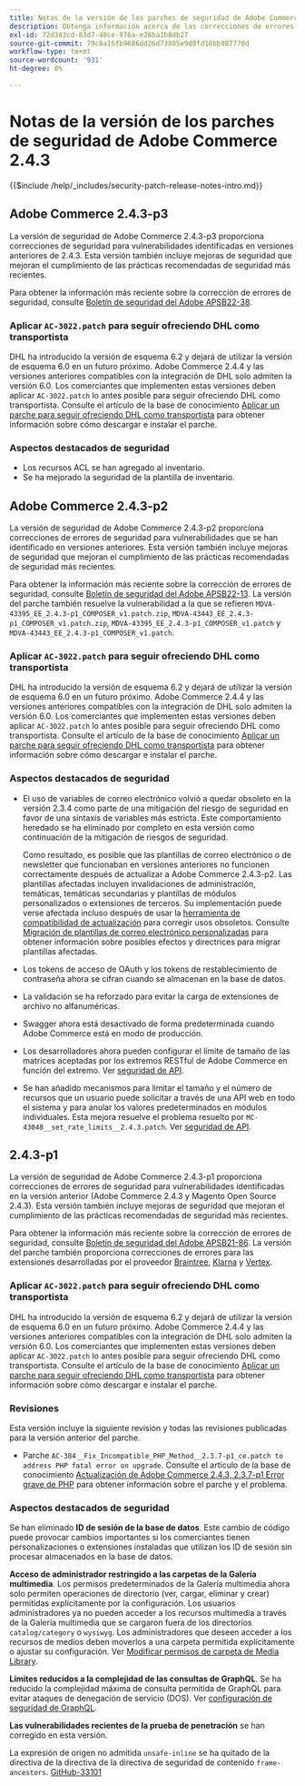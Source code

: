 ```yaml
---
title: Notas de la versión de los parches de seguridad de Adobe Commerce 2.4.3
description: Obtenga información acerca de las correcciones de errores de seguridad, las mejoras de seguridad y otras actualizaciones relacionadas con la seguridad incluidas en las versiones de parches de seguridad para Adobe Commerce 2.4.3.
exl-id: 72d343cd-83d7-48ce-976a-e26ba1b8db27
source-git-commit: 79c8a15fb9686dd26d73805e9d0fd18bb987770d
workflow-type: tm+mt
source-wordcount: '931'
ht-degree: 0%

---
```



# Notas de la versión de los parches de seguridad de Adobe Commerce 2.4.3

{{$include /help/_includes/security-patch-release-notes-intro.md}}

## Adobe Commerce 2.4.3-p3

La versión de seguridad de Adobe Commerce 2.4.3-p3 proporciona correcciones de seguridad para vulnerabilidades identificadas en versiones anteriores de 2.4.3. Esta versión también incluye mejoras de seguridad que mejoran el cumplimiento de las prácticas recomendadas de seguridad más recientes.

Para obtener la información más reciente sobre la corrección de errores de seguridad, consulte [Boletín de seguridad del Adobe APSB22-38](https://helpx.adobe.com/security/products/magento/apsb22-38.html).

### Aplicar `AC-3022.patch` para seguir ofreciendo DHL como transportista

DHL ha introducido la versión de esquema 6.2 y dejará de utilizar la versión de esquema 6.0 en un futuro próximo. Adobe Commerce 2.4.4 y las versiones anteriores compatibles con la integración de DHL solo admiten la versión 6.0. Los comerciantes que implementen estas versiones deben aplicar `AC-3022.patch` lo antes posible para seguir ofreciendo DHL como transportista. Consulte el artículo de la base de conocimiento [Aplicar un parche para seguir ofreciendo DHL como transportista](https://support.magento.com/hc/en-us/articles/7707818131597-Apply-a-patch-to-continue-offering-DHL-as-shipping-carrier) para obtener información sobre cómo descargar e instalar el parche.

### Aspectos destacados de seguridad

* Los recursos ACL se han agregado al inventario.
* Se ha mejorado la seguridad de la plantilla de inventario.

## Adobe Commerce 2.4.3-p2

La versión de seguridad de Adobe Commerce 2.4.3-p2 proporciona correcciones de errores de seguridad para vulnerabilidades que se han identificado en versiones anteriores. Esta versión también incluye mejoras de seguridad que mejoran el cumplimiento de las prácticas recomendadas de seguridad más recientes.

Para obtener la información más reciente sobre la corrección de errores de seguridad, consulte [Boletín de seguridad del Adobe APSB22-13](https://helpx.adobe.com/security/products/magento/apsb22-13.html).  La versión del parche también resuelve la vulnerabilidad a la que se refieren `MDVA-43395_EE_2.4.3-p1_COMPOSER_v1.patch.zip`, `MDVA-43443_EE_2.4.3-p1_COMPOSER_v1.patch.zip`, `MDVA-43395_EE_2.4.3-p1_COMPOSER_v1.patch` y `MDVA-43443_EE_2.4.3-p1_COMPOSER_v1.patch`.


### Aplicar `AC-3022.patch` para seguir ofreciendo DHL como transportista

DHL ha introducido la versión de esquema 6.2 y dejará de utilizar la versión de esquema 6.0 en un futuro próximo. Adobe Commerce 2.4.4 y las versiones anteriores compatibles con la integración de DHL solo admiten la versión 6.0. Los comerciantes que implementen estas versiones deben aplicar `AC-3022.patch` lo antes posible para seguir ofreciendo DHL como transportista. Consulte el artículo de la base de conocimiento [Aplicar un parche para seguir ofreciendo DHL como transportista](https://support.magento.com/hc/en-us/articles/7707818131597-Apply-a-patch-to-continue-offering-DHL-as-shipping-carrier) para obtener información sobre cómo descargar e instalar el parche.

### Aspectos destacados de seguridad

* El uso de variables de correo electrónico volvió a quedar obsoleto en la versión 2.3.4 como parte de una mitigación del riesgo de seguridad en favor de una sintaxis de variables más estricta. Este comportamiento heredado se ha eliminado por completo en esta versión como continuación de la mitigación de riesgos de seguridad.

  Como resultado, es posible que las plantillas de correo electrónico o de newsletter que funcionaban en versiones anteriores no funcionen correctamente después de actualizar a Adobe Commerce 2.4.3-p2. Las plantillas afectadas incluyen invalidaciones de administración, temáticas, temáticas secundarias y plantillas de módulos personalizados o extensiones de terceros. Su implementación puede verse afectada incluso después de usar la [herramienta de compatibilidad de actualización](https://experienceleague.adobe.com/docs/commerce-operations/upgrade-guide/upgrade-compatibility-tool/overview.html?lang=en) para corregir usos obsoletos. Consulte [Migración de plantillas de correo electrónico personalizadas](https://developer.adobe.com/commerce/frontend-core/guide/templates/email-migration/) para obtener información sobre posibles efectos y directrices para migrar plantillas afectadas.

* Los tokens de acceso de OAuth y los tokens de restablecimiento de contraseña ahora se cifran cuando se almacenan en la base de datos. <!-- AC-520 1323-->

* La validación se ha reforzado para evitar la carga de extensiones de archivo no alfanuméricas. <!-- AC-479-->

* Swagger ahora está desactivado de forma predeterminada cuando Adobe Commerce está en modo de producción. <!-- AC-1450-->

* Los desarrolladores ahora pueden configurar el límite de tamaño de las matrices aceptadas por los extremos RESTful de Adobe Commerce en función del extremo. Ver [seguridad de API](https://developer.adobe.com/commerce/webapi/get-started/api-security/). <!-- AC-465-->

* Se han añadido mecanismos para limitar el tamaño y el número de recursos que un usuario puede solicitar a través de una API web en todo el sistema y para anular los valores predeterminados en módulos individuales. Esta mejora resuelve el problema resuelto por `MC-43048__set_rate_limits__2.4.3.patch`. Ver [seguridad de API](https://developer.adobe.com/commerce/webapi/get-started/api-security/). <!-- AC-1120-->


## 2.4.3-p1

La versión de seguridad de Adobe Commerce 2.4.3-p1 proporciona correcciones de errores de seguridad para vulnerabilidades identificadas en la versión anterior (Adobe Commerce 2.4.3 y Magento Open Source 2.4.3). Esta versión también incluye mejoras de seguridad que mejoran el cumplimiento de las prácticas recomendadas de seguridad más recientes.


Para obtener la información más reciente sobre la corrección de errores de seguridad, consulte [Boletín de seguridad del Adobe APSB21-86](https://helpx.adobe.com/security/products/magento/apsb21-86.html). La versión del parche también proporciona correcciones de errores para las extensiones desarrolladas por el proveedor [Braintree](https://experienceleague.adobe.com/docs/commerce-admin/stores-sales/payments/braintree.html), [Klarna](https://marketplace.magento.com/klarna-m2-klarna.html) y [Vertex](https://marketplace.magento.com/vertexinc-vertex-tax-module.html).

### Aplicar `AC-3022.patch` para seguir ofreciendo DHL como transportista

DHL ha introducido la versión de esquema 6.2 y dejará de utilizar la versión de esquema 6.0 en un futuro próximo. Adobe Commerce 2.4.4 y las versiones anteriores compatibles con la integración de DHL solo admiten la versión 6.0. Los comerciantes que implementen estas versiones deben aplicar `AC-3022.patch` lo antes posible para seguir ofreciendo DHL como transportista. Consulte el artículo de la base de conocimiento [Aplicar un parche para seguir ofreciendo DHL como transportista](https://support.magento.com/hc/en-us/articles/7707818131597-Apply-a-patch-to-continue-offering-DHL-as-shipping-carrier) para obtener información sobre cómo descargar e instalar el parche.

### Revisiones

Esta versión incluye la siguiente revisión y todas las revisiones publicadas para la versión anterior del parche.

* Parche `AC-384__Fix_Incompatible_PHP_Method__2.3.7-p1_ce.patch to address PHP fatal error on upgrade`. Consulte el artículo de la base de conocimiento [Actualización de Adobe Commerce 2.4.3, 2.3.7-p1 Error grave de PHP](https://support.magento.com/hc/en-us/articles/4408021533069-Adobe-Commerce-upgrade-2-4-3-2-3-7-p1-PHP-Fatal-error-Hotfix) para obtener información sobre el parche y el problema.

### Aspectos destacados de seguridad

Se han eliminado **ID de sesión de la base de datos**. Este cambio de código puede provocar cambios importantes si los comerciantes tienen personalizaciones o extensiones instaladas que utilizan los ID de sesión sin procesar almacenados en la base de datos. <!-- MC-40976-->

**Acceso de administrador restringido a las carpetas de la Galería multimedia**. Los permisos predeterminados de la Galería multimedia ahora solo permiten operaciones de directorio (ver, cargar, eliminar y crear) permitidas explícitamente por la configuración. Los usuarios administradores ya no pueden acceder a los recursos multimedia a través de la Galería multimedia que se cargaron fuera de los directorios `catalog/category` o `wysiwyg`. Los administradores que deseen acceder a los recursos de medios deben moverlos a una carpeta permitida explícitamente o ajustar su configuración. Ver [Modificar permisos de carpeta de Media Library](https://developer.adobe.com/commerce/php/tutorials/backend/modify-image-library-permissions/). <!-- B2B-1897-->

**Límites reducidos a la complejidad de las consultas de GraphQL**. Se ha reducido la complejidad máxima de consulta permitida de GraphQL para evitar ataques de denegación de servicio (DOS). Ver [configuración de seguridad de GraphQL](https://developer.adobe.com/commerce/webapi/graphql/security-configuration.html). <!-- PWA-1700-->

**Las vulnerabilidades recientes de la prueba de penetración** se han corregido en esta versión. <!-- MC-42431-->

La expresión de origen no admitida `unsafe-inline` se ha quitado de la directiva de la directiva de la directiva de seguridad de contenido `frame-ancestors`. [GitHub-33101](https://github.com/magento/magento2/issues/33101)<!-- MC-42632-->
